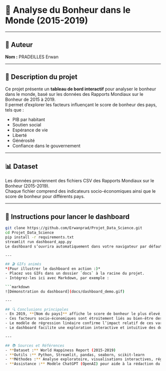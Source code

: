 # 🌟 Analyse du Bonheur dans le Monde (2015-2019)

---

## 👤 Auteur  
**Nom :** PRADEILLES Erwan

---

## 📖 Description du projet  
Ce projet présente un **tableau de bord interactif** pour analyser le bonheur dans le monde, basé sur les données des Rapports Mondiaux sur le Bonheur de 2015 à 2019.  
Il permet d’explorer les facteurs influençant le score de bonheur des pays, tels que :  
- PIB par habitant  
- Soutien social  
- Espérance de vie  
- Liberté  
- Générosité  
- Confiance dans le gouvernement

---

## 📊 Dataset  
Les données proviennent des fichiers CSV des Rapports Mondiaux sur le Bonheur (2015-2019).  
Chaque fichier comprend des indicateurs socio-économiques ainsi que le score de bonheur pour différents pays.

---

## 🚀 Instructions pour lancer le dashboard  

```bash
git clone https://github.com/Erwanprad/Projet_Data_Science.git
cd Projet_Data_Science
pip install -r requirements.txt
streamlit run dashboard_app.py
Le dashboard s’ouvrira automatiquement dans votre navigateur par défaut.

---

## 🎬 GIFs animés  
*(Pour illustrer le dashboard en action :)*  
- Placez vos GIFs dans un dossier `docs` à la racine du projet.  
- Intégrez-les ici avec Markdown, par exemple :  

```markdown
![Démonstration du dashboard](docs/dashboard_demo.gif)

---

## 🔍 Conclusions principales  
- En 2019, **[Nom du pays]** affiche le score de bonheur le plus élevé, soulignant l’importance de facteurs tels que le PIB, le soutien social et l’espérance de vie.  
- Ces facteurs socio-économiques sont étroitement liés au bien-être des populations.  
- Le modèle de régression linéaire confirme l’impact relatif de ces variables sur le score de bonheur.  
- Le dashboard facilite une exploration interactive et intuitive des données par année et par région.

---

## 📚 Sources et Références  
- **Dataset :** World Happiness Report (2015-2019)  
- **Outils :** Python, Streamlit, pandas, seaborn, scikit-learn  
- **Méthodes :** Analyse exploratoire, visualisations interactives, régression linéaire  
- **Assistance :** Modèle ChatGPT (OpenAI) pour aide à la rédaction du code et documentation
